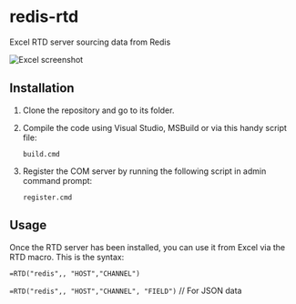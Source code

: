 # redis-rtd
Excel RTD server sourcing data from Redis

![Excel screenshot](doc/ice_video_20180709-212403.gif)


## Installation
1. Clone the repository and go to its folder.
2. Compile the code using Visual Studio, MSBuild or via this handy script file:

   `build.cmd`


3. Register the COM server by running the following script in admin command prompt:
   
   `register.cmd`

## Usage

Once the RTD server has been installed, you can use it from Excel via the RTD macro.
This is the syntax:

`=RTD("redis",, "HOST","CHANNEL")`

`=RTD("redis",, "HOST","CHANNEL", "FIELD")`   // For JSON data



